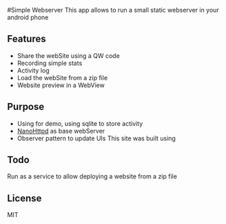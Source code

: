 #Simple Webserver
This app allows to run a small static webserver in your android phone

## Features
* Share the webSite using a QW code
* Recording simple stats
* Activity log
* Load the webSite from a zip file
* Website preview in a WebView

## Purpose
* Using for demo, using sqlite to store activity
* [NanoHttpd](https://github.com/NanoHttpd/nanohttpd) as base webServer
* Observer pattern to update UIs
This site was built using 

## Todo
Run as a service to allow deploying a website from a zip file

## License
MIT
